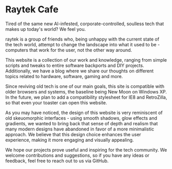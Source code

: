 # Raytek Cafe

Tired of the same new AI-infested, corporate-controlled, soulless tech that makes up today's world? We feel you.

raytek is a group of friends who, being unhappy with the current state of the tech world, attempt to change the landscape into what it used to be - computers that work for the user, not the other way around.

This website is a collection of our work and knowledge, ranging from simple scripts and tweaks to entire software backports and DIY projects. Additionally, we have a blog where we share our thoughts on different topics related to hardware, software, gaming and more.

Since reviving old tech is one of our main goals, this site is compatible with older browsers and systems, the baseline being New Moon on Windows XP. In the future, we plan to add a compatibility stylesheet for IE8 and RetroZilla, so that even your toaster can open this website.

As you may have noticed, the design of this website is very reminiscent of old skeuomorphic interfaces - using smooth shadows, glow effects and gradients, we wanted to bring back that sense of depth and realism that many modern designs have abandoned in favor of a more minimalistic approach. We believe that this design choice enhances the user experience, making it more engaging and visually appealing.

We hope our projects prove useful and inspiring for the tech community. We welcome contributions and suggestions, so if you have any ideas or feedback, feel free to reach out to us via GitHub. 
